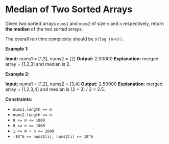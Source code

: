 # Median of Two Sorted Arrays

Given two sorted arrays `nums1` and `nums2` of size `m` and `n` respectively, return **the median** of the two sorted arrays.

The overall run time complexity should be `O(log (m+n))`.

**Example 1:**

**Input:** nums1 = \[1,3\], nums2 = \[2\]
**Output:** 2.00000
**Explanation:** merged array = \[1,2,3\] and median is 2.

**Example 2:**

**Input:** nums1 = \[1,2\], nums2 = \[3,4\]
**Output:** 2.50000
**Explanation:** merged array = \[1,2,3,4\] and median is (2 + 3) / 2 = 2.5.

**Constraints:**

* `nums1.length == m`
* `nums2.length == n`
* `0 <= m <= 1000`
* `0 <= n <= 1000`
* `1 <= m + n <= 2000`
* `-10^6 <= nums1[i], nums2[i] <= 10^6`
